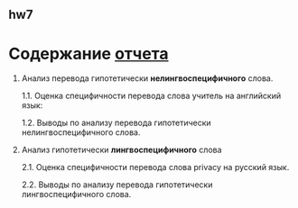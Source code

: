 ## hw7
# Содержание [отчета](https://docs.google.com/document/d/18kO24nrY-1HQySxdW2W7RvA4l0bu0nMpDsNg3plpfX0/edit?usp=sharing)
 
 1. Анализ перевода гипотетически **нелингвоспецифичного** слова. 
    
    1.1. Оценка специфичности перевода слова учитель на английский язык:
    
    1.2. Выводы по анализу перевода гипотетически нелингвоспецифичного слова.
  
 2. Анализ гипотетически **лингвоспецифичного** слова
   
    2.1. Оценка специфичности перевода слова privacy на русский язык.
    
    2.2. Выводы по анализу перевода гипотетически лингвоспецифичного слова.
    
  
